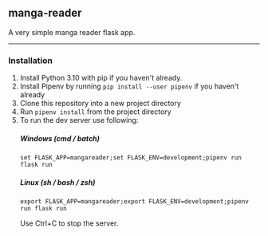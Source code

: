 ## manga-reader
A very simple manga reader flask app.

---
### Installation
1. Install Python 3.10 with pip if you haven't already.
2. Install Pipenv by running `pip install --user pipenv` if you haven't already
3. Clone this repository into a new project directory
4. Run `pipenv install` from the project directory
5. To run the dev server use following:
    ##### Windows (cmd / batch)
    ```winbatch
    set FLASK_APP=mangareader;set FLASK_ENV=development;pipenv run flask run
    ```
    ##### Linux (sh / bash / zsh)
    ```shell
    export FLASK_APP=mangareader;export FLASK_ENV=development;pipenv run flask run
    ```
    Use Ctrl+C to stop the server.
